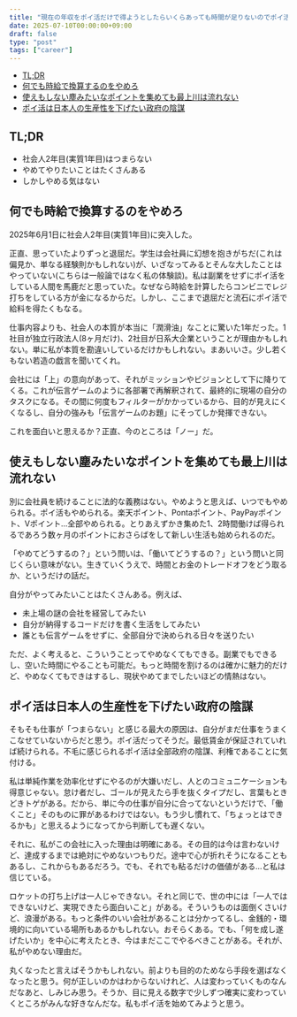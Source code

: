 ```yaml
---
title: "現在の年収をポイ活だけで得ようとしたらいくらあっても時間が足りないのでポイ活に最低賃金を設けろ"
date: 2025-07-10T00:00:00+09:00
draft: false
type: "post"
tags: ["career"]
---
```


- [TL;DR](#tldr)
- [何でも時給で換算するのをやめろ](#何でも時給で換算するのをやめろ)
- [使えもしない塵みたいなポイントを集めても最上川は流れない](#使えもしない塵みたいなポイントを集めても最上川は流れない)
- [ポイ活は日本人の生産性を下げたい政府の陰謀](#ポイ活は日本人の生産性を下げたい政府の陰謀)

## TL;DR

- 社会人2年目(実質1年目)はつまらない
- やめてやりたいことはたくさんある
- しかしやめる気はない

## 何でも時給で換算するのをやめろ

2025年6月1日に社会人2年目(実質1年目)に突入した。

正直、思っていたよりずっと退屈だ。学生は会社員に幻想を抱きがちだ(これは偏見か、単なる経験則かもしれない)が、いざなってみるとそんな大したことはやっていない(こちらは一般論ではなく私の体験談)。私は副業をせずにポイ活をしている人間を馬鹿だと思っていた。なぜなら時給を計算したらコンビニでレジ打ちをしている方が金になるからだ。しかし、ここまで退屈だと流石にポイ活で給料を得たくもなる。

仕事内容よりも、社会人の本質が本当に「潤滑油」なことに驚いた1年だった。1社目が独立行政法人(8ヶ月だけ)、2社目が日系大企業ということが理由かもしれない。単に私が本質を勘違いしているだけかもしれない。まあいいさ。少し若くもない若造の戯言を聞いてくれ。

会社には「上」の意向があって、それがミッションやビジョンとして下に降りてくる。これが伝言ゲームのように各部署で再解釈されて、最終的に現場の自分のタスクになる。その間に何度もフィルターがかかっているから、目的が見えにくくなるし、自分の強みも「伝言ゲームのお題」にそってしか発揮できない。

これを面白いと思えるか？正直、今のところは「ノー」だ。

## 使えもしない塵みたいなポイントを集めても最上川は流れない

別に会社員を続けることに法的な義務はない。やめようと思えば、いつでもやめられる。ポイ活もやめられる。楽天ポイント、Pontaポイント、PayPayポイント、Vポイント...全部やめられる。とりあえずかき集めた1、2時間働けば得られるであろう数ヶ月のポイントにおさらばをして新しい生活も始められるのだ。

「やめてどうするの？」という問いは、「働いてどうするの？」という問いと同じくらい意味がない。生きていくうえで、時間とお金のトレードオフをどう取るか、というだけの話だ。

自分がやってみたいことはたくさんある。例えば、

- 未上場の謎の会社を経営してみたい
- 自分が納得するコードだけを書く生活をしてみたい
- 誰とも伝言ゲームをせずに、全部自分で決められる日々を送りたい

ただ、よく考えると、こういうことってやめなくてもできる。副業でもできるし、空いた時間にやることも可能だ。もっと時間を割けるのは確かに魅力的だけど、やめなくてもできはするし、現状やめてまでしたいほどの情熱はない。

## ポイ活は日本人の生産性を下げたい政府の陰謀

そもそも仕事が「つまらない」と感じる最大の原因は、自分がまだ仕事をうまくこなせていないからだと思う。ポイ活だってそうだ。最低賃金が保証されていれば続けられる。不毛に感じられるポイ活は全部政府の陰謀、利権であることに気付ける。

私は単純作業を効率化せずにやるのが大嫌いだし、人とのコミュニケーションも得意じゃない。怠け者だし、ゴールが見えたら手を抜くタイプだし、言葉もときどきトゲがある。だから、単に今の仕事が自分に合ってないというだけで、「働くこと」そのものに罪があるわけではない。もう少し慣れて、「ちょっとはできるかも」と思えるようになってから判断しても遅くない。

それに、私がこの会社に入った理由は明確にある。その目的は今は言わないけど、達成するまでは絶対にやめないつもりだ。途中で心が折れそうになることもあるし、これからもあるだろう。でも、それでも粘るだけの価値がある...と私は信じている。

ロケットの打ち上げは一人じゃできない。それと同じで、世の中には「一人ではできないけど、実現できたら面白いこと」がある。そういうものは面倒くさいけど、浪漫がある。もっと条件のいい会社があることは分かってるし、金銭的・環境的に向いている場所もあるかもしれない。おそらくある。でも、「何を成し遂げたいか」を中心に考えたとき、今はまだここでやるべきことがある。それが、私がやめない理由だ。

丸くなったと言えばそうかもしれない。前よりも目的のためなら手段を選ばなくなったと思う。何が正しいのかはわからないけれど、人は変わっていくものなんだなあと、しみじみ思う。そうか、目に見える数字で少しずつ確実に変わっていくところがみんな好きなんだな。私もポイ活を始めてみようと思う。
